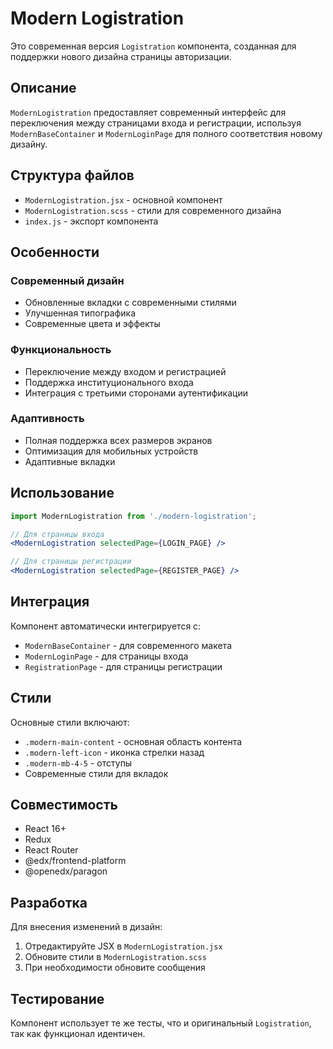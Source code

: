 # Modern Logistration

Это современная версия `Logistration` компонента, созданная для поддержки нового дизайна страницы авторизации.

## Описание

`ModernLogistration` предоставляет современный интерфейс для переключения между страницами входа и регистрации, используя `ModernBaseContainer` и `ModernLoginPage` для полного соответствия новому дизайну.

## Структура файлов

- `ModernLogistration.jsx` - основной компонент
- `ModernLogistration.scss` - стили для современного дизайна
- `index.js` - экспорт компонента

## Особенности

### Современный дизайн
- Обновленные вкладки с современными стилями
- Улучшенная типографика
- Современные цвета и эффекты

### Функциональность
- Переключение между входом и регистрацией
- Поддержка институционального входа
- Интеграция с третьими сторонами аутентификации

### Адаптивность
- Полная поддержка всех размеров экранов
- Оптимизация для мобильных устройств
- Адаптивные вкладки

## Использование

```jsx
import ModernLogistration from './modern-logistration';

// Для страницы входа
<ModernLogistration selectedPage={LOGIN_PAGE} />

// Для страницы регистрации
<ModernLogistration selectedPage={REGISTER_PAGE} />
```

## Интеграция

Компонент автоматически интегрируется с:
- `ModernBaseContainer` - для современного макета
- `ModernLoginPage` - для страницы входа
- `RegistrationPage` - для страницы регистрации

## Стили

Основные стили включают:

- `.modern-main-content` - основная область контента
- `.modern-left-icon` - иконка стрелки назад
- `.modern-mb-4-5` - отступы
- Современные стили для вкладок

## Совместимость

- React 16+
- Redux
- React Router
- @edx/frontend-platform
- @openedx/paragon

## Разработка

Для внесения изменений в дизайн:
1. Отредактируйте JSX в `ModernLogistration.jsx`
2. Обновите стили в `ModernLogistration.scss`
3. При необходимости обновите сообщения

## Тестирование

Компонент использует те же тесты, что и оригинальный `Logistration`, так как функционал идентичен.
